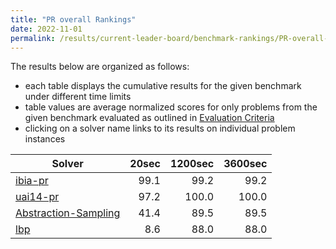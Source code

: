 ```yaml
---
title: "PR overall Rankings"
date: 2022-11-01
permalink: /results/current-leader-board/benchmark-rankings/PR-overall-rankings
---
```




The results below are organized as follows:
- each table displays the cumulative results for the given benchmark under different time limits
- table values are average normalized scores for only problems from the given benchmark evaluated as outlined in [Evaluation Criteria](https://uaicompetition.github.io/uci-2022/results/evaluation-criteria/)
- clicking on a solver name links to its results on individual problem instances


|                                 Solver                                  | 20sec | 1200sec | 3600sec |
| ----------------------------------------------------------------------- | ----: | ------: | ------: |
| [ibia-pr](../solver-scores/ibia-pr-scores.md)                           |  99.1 |    99.2 |    99.2 |
| [uai14-pr](../solver-scores/uai14-pr-scores.md)                         |  97.2 |   100.0 |   100.0 |
| [Abstraction-Sampling](../solver-scores/Abstraction-Sampling-scores.md) |  41.4 |    89.5 |    89.5 |
| [lbp](../solver-scores/lbp-scores.md)                                   |   8.6 |    88.0 |    88.0 |

